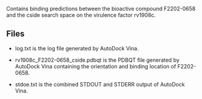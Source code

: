 Contains binding predictions between the bioactive compound F2202-0658 and the cside search space on the virulence factor rv1908c.

## Files

- log.txt is the log file generated by AutoDock Vina.

- rv1908c_F2202-0658_cside.pdbqt is the PDBQT file generated by AutoDock Vina containing the orientation and binding location of F2202-0658.

- stdoe.txt is the combined STDOUT and STDERR output of AutoDock Vina.

